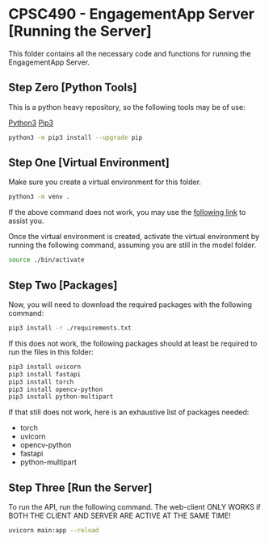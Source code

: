 # CPSC490 - EngagementApp Server [Running the Server]

This folder contains all the necessary code and functions for running the EngagementApp Server.

## Step Zero [Python Tools]

This is a python heavy repository, so the following tools may be of use:

[Python3](https://www.python.org/downloads/)
[Pip3](https://www.activestate.com/resources/quick-reads/how-to-install-and-use-pip3/)

```bash
python3 -m pip3 install --upgrade pip
```

## Step One [Virtual Environment]

Make sure you create a virtual environment for this folder. 

```bash
python3 -m venv .
```

If the above command does not work, you may use the [following link](https://docs.python.org/3/library/venv.html) to assist you.

Once the virtual environment is created, activate the virtual environment by running the following command, assuming you are still in the model folder.

```bash
source ./bin/activate
```

## Step Two [Packages]

Now, you will need to download the required packages with the following command:

```bash
pip3 install -r ./requirements.txt
```

If this does not work, the following packages should at least be required to run the files in this folder:
```bash
pip3 install uvicorn
pip3 install fastapi
pip3 install torch
pip3 install opencv-python
pip3 install python-multipart
```

If that still does not work, here is an exhaustive list of packages needed:
- torch
- uvicorn
- opencv-python
- fastapi
- python-multipart

## Step Three [Run the Server]

To run the API, run the following command. The web-client ONLY WORKS if BOTH THE CLIENT AND SERVER ARE ACTIVE AT THE SAME TIME!

```bash
uvicorn main:app --reload
```
